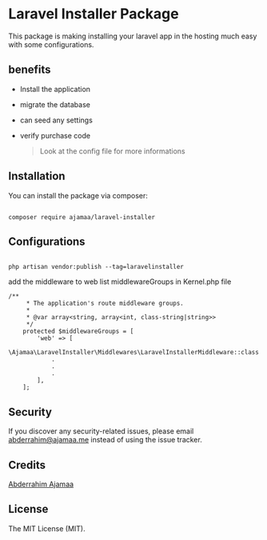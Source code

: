 # Laravel Installer Package


This package is making installing your laravel app in the hosting much easy with some configurations.

## benefits

* Install the application
* migrate the database
* can seed any settings
* verify purchase code
  
    > Look at the config file for more informations
  

## Installation

You can install the package via composer:

```

composer require ajamaa/laravel-installer

```

## Configurations

```

php artisan vendor:publish --tag=laravelinstaller

```

add the middleware to web list middlewareGroups in Kernel.php file

```
/**
     * The application's route middleware groups.
     *
     * @var array<string, array<int, class-string|string>>
     */
    protected $middlewareGroups = [
        'web' => [
            \Ajamaa\LaravelInstaller\Middlewares\LaravelInstallerMiddleware::class
            .
            .
            .
        ],
    ];

```

## Security

If you discover any security-related issues, please email abderrahim@ajamaa.me instead of using the issue tracker.

## Credits

[Abderrahim Ajamaa](https://ajamaa.me)

## License

The MIT License (MIT).
